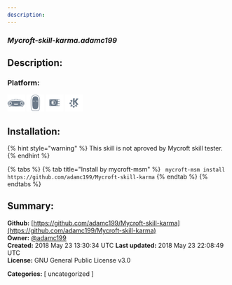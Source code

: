 ```yaml
---
description: 
---
```


### _Mycroft-skill-karma.adamc199_  
## Description:  
  
  
  
### Platform:  
 ![Mark I](../.gitbook/assets/mark-1-icon.png)  ![Mark II](../.gitbook/assets/mark-2-icon.png)  ![Picroft](../.gitbook/assets/picroft-icon.png)  ![plasmoid](../.gitbook/assets/kde.png)   
## Installation:  
{% hint style="warning" %}
This skill is not aproved by Mycroft skill tester.
{% endhint %}
    
{% tabs %}
{% tab title="Install by mycroft-msm" %}
``` mycroft-msm install https://github.com/adamc199/Mycroft-skill-karma```
{% endtab %}
  {% endtabs %}
    
## Summary:  
**Github:** [https://github.com/adamc199/Mycroft-skill-karma](https://github.com/adamc199/Mycroft-skill-karma)  
**Owner:** [@adamc199](https://github.com/adamc199)  
**Created:** 2018 May 23 13:30:34 UTC  **Last updated:** 2018 May 23 22:08:49 UTC  
**License:** GNU General Public License v3.0  
  
**Categories:** [ uncategorized ]   
